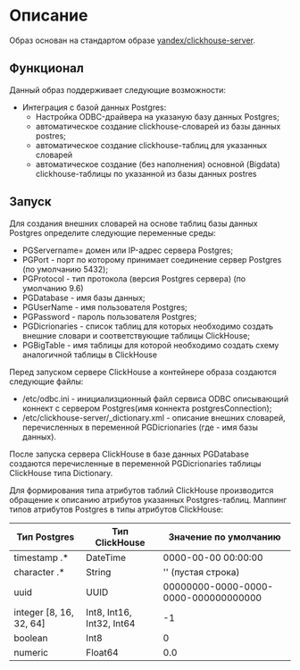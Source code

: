 # Описание

Образ основан на стандартом образе [yandex/clickhouse-server](https://hub.docker.com/r/yandex/clickhouse-server).

## Функционал

Данный образ поддерживает следующие возможности:
- Интеграция с базой данных Postgres:
  * Настройка ODBC-драйвера на указаную базу данных Postgres;
  - автоматическое создание clickhouse-словарей из базы данных postres;
  - автоматическое создание clickhouse-таблиц для указанных словарей
  - автоматическое создание (без наполнения) основной (Bigdata) clickhouse-таблицы по указанной из базы данных postres

## Запуск

Для создания внешних словарей на основе таблиц базы данных Postgres определите следующие переменные среды:
- PGServername= домен или IP-адрес сервера Postgres;
- PGPort - порт по которому принимает соединение сервер Postgres (по умолчанию 5432); 
- PGProtocol - тип протокола (версия Postgres сервера) (по умолчанию 9.6)
- PGDatabase - имя базы данных;
- PGUserName - имя пользователя Postgres;
- PGPassword - пароль пользователя Postgres;
- PGDicrionaries - список таблиц для которых необходимо создать внешние словари и соответствующие таблицы ClickHouse; 
- PGBigTable - имя таблицы для которой необходимо создать схему аналогичной таблицы в ClickHouse 

Перед запуском сервере ClickHouse а контейнере образа создаются следующие файлы:
- /etc/odbc.ini - инициализционный файл сервиса ODBC описывающий коннект с сервером Postgres(имя коннекта postgresConnection);
- /etc/clickhouse-server/<PGDatabase>_dictionary.xml - описание внешних словарей, перечисленных в переменной PGDicrionaries  (где <PGDatabase> - имя базы данных).
 
 После запуска сервера ClickHouse  в базе данных PGDatabase создаются перечисленные в переменной PGDicrionaries таблицы ClickHouse типа Dictionary.
 
 Для формирования типа атрибутов таблий ClickHouse производится обращение к описанию атрибутов указанных Postgres-таблиц.
 Маппинг типов атрибутов Postgres в типы атрибутов ClickHouse:
 
 Тип Postgres | Тип ClickHouse | Значение по умолчанию
 -------------|----------------|----------------------
 timestamp .* | DateTime | 0000-00-00 00:00:00
 character .* | String | '' (пустая строка)
 uuid | UUID | 00000000-0000-0000-0000-000000000000
integer [8, 16, 32, 64] | Int8, Int16, Int32, Int64 | -1
boolean | Int8 | 0
numeric | Float64 | 0.0


